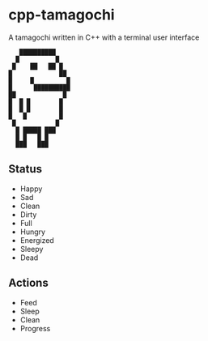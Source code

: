 # cpp-tamagochi

A tamagochi written in C++ with a terminal user interface

```
   ██████████
  █          █
 █    ██   ██ █
█             ██
█     █         █
█      ██████████
██             █
█  █ █        █
█  █ █        █
█   █         █
 █           █
  █ █████ ███
  █ █   █ █ 
  ███   ███

```

## Status

- Happy
- Sad
- Clean
- Dirty
- Full
- Hungry
- Energized
- Sleepy
- Dead

## Actions

- Feed
- Sleep
- Clean
- Progress

